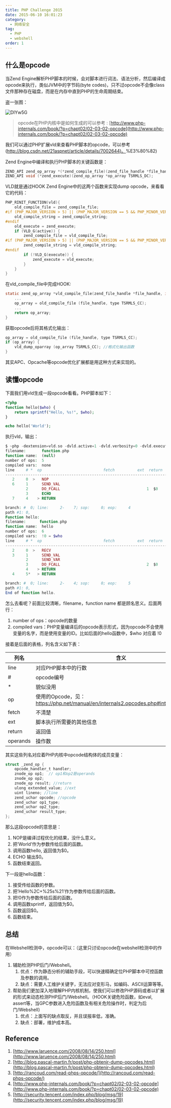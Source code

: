```yaml
---
title: PHP Challenge 2015
date: 2015-06-10 16:01:23
category:
  - 网络安全
tag:
  - PHP
  - webshell
order: 1
---
```


## 什么是opcode

当Zend Engine解析PHP脚本的时候，会对脚本进行词法、语法分析，然后编译成opcode来执行，类似JVM中的字节码(byte codes)，只不过opcode不会像class文件那种存在磁盘，而是在内存中直到PHP的生命周期结束。

盗一张图：

![DlYw5G](https://cdn.jsdelivr.net/gh/MarsAuthority/sec_pic@master/uPic/2023-02/DlYw5G.jpg)

> opcode在PHP内核中是如何生成的可以参考 : [http://www.php-internals.com/book/?p=chapt02/02-03-02-opcode](http://www.php-internals.com/book/?p=chapt02/02-03-02-opcode)
> 

我们可以通过PHP扩展vld来查看PHP脚本的opcode，可以参考([http://blog.csdn.net/21aspnet/article/details/7002644)。](http://blog.csdn.net/21aspnet/article/details/7002644)%E3%80%82)

Zend Engine中编译和执行PHP脚本的关键函数是：

```c
ZEND_API zend_op_array *(*zend_compile_file)(zend_file_handle *file_handle, int type TSRMLS_DC);
ZEND_API void (*zend_execute)(zend_op_array *op_array TSRMLS_DC);
```

VLD就是通过HOOK Zend Engine中的这两个函数来实现dump opcode，来看看它的代码：

```c
PHP_RINIT_FUNCTION(vld){
    old_compile_file = zend_compile_file;
#if (PHP_MAJOR_VERSION > 5) || (PHP_MAJOR_VERSION == 5 && PHP_MINOR_VERSION >= 2)
    old_compile_string = zend_compile_string;
#endif
    old_execute = zend_execute;
    if (VLD_G(active)) {
        zend_compile_file = vld_compile_file;
#if (PHP_MAJOR_VERSION > 5) || (PHP_MAJOR_VERSION == 5 && PHP_MINOR_VERSION >= 2)
        zend_compile_string = vld_compile_string;
#endif
        if (!VLD_G(execute)) {
            zend_execute = vld_execute;
        }
    }
}
```

在vld_compile_file中完成HOOK:

```c
static zend_op_array *vld_compile_file(zend_file_handle *file_handle, int type TSRMLS_DC){
    ...
    op_array = old_compile_file (file_handle, type TSRMLS_CC);
    ...
    return op_array;
}
```

获取opcode后将其格式化输出：

```c
op_array = old_compile_file (file_handle, type TSRMLS_CC);
if (op_array) {
    vld_dump_oparray (op_array TSRMLS_CC); //格式化输出函数
}
```

其实APC、Opcache等opcode优化扩展都是用这种方式来实现的。

## 读懂opcode

下面我们用vld生成一段opcode看看。PHP脚本如下：

```php
<?php
function hello($who) {
    return sprintf("Hello, %s!", $who);
}

echo hello('World');
```

执行vld，输出：

```php
$ ~php -dextension=vld.so -dvld.active=1 -dvld.verbosity=0 -dvld.execute=0 function.php
filename:       function.php
function name:  (null)
number of ops:  5
compiled vars:  none
line     # *  op                           fetch          ext  return  operands
---------------------------------------------------------------------------------
   2     0  >   NOP                                                      
   6     1      SEND_VAL                                                 'World'
         2      DO_FCALL                                      1  $0      'hello'
         3      ECHO                                                     $0
   7     4    > RETURN                                                   1

branch: #  0; line:     2-    7; sop:     0; eop:     4
path #1: 0, 
Function hello:
filename:      function.php
function name:  hello
number of ops:  6
compiled vars:  !0 = $who
line     # *  op                           fetch          ext  return  operands
---------------------------------------------------------------------------------
   2     0  >   RECV                                                     1
   3     1      SEND_VAL                                                 'Hello%2C+%25s%21'
         2      SEND_VAR                                                 !0
         3      DO_FCALL                                      2  $0      'sprintf'
         4    > RETURN                                                   $0
   4     5*   > RETURN                                                   null

branch: #  0; line:     2-    4; sop:     0; eop:     5
path #1: 0, 
End of function hello.
```

怎么去看呢？前面比较清晰，filename，function name 都是顾名思义。后面两行：

1. number of ops：opcode的数量
2. compiled vars：PHP变量编译后的opcode表示形式，因为opcode不会使用变量的名字，而是使用变量的ID。比如后面的hello函数中，$who 对应着 !0

接着是后面的表格，列名含义如下表：

| 列名 | 含义 |
| --- | --- |
| line | 对应PHP脚本中的行数 |
| # | opcode编号 |
| * | 貌似没用 |
| op | 使用的Opcode，见：https://php.net/manual/en/internals2.opcodes.php#internals2.opcodes |
| fetch | 不清楚 |
| ext | 脚本执行所需要的其他信息 |
| return | 返回值 |
| operands | 操作数 |

其实这些列名对应着PHP内核中opcode结构体的成员变量：

```c
struct _zend_op {
    opcode_handler_t handler;
    znode_op op1;  // op1和op2是operands
    znode_op op2;
    znode_op result; //return
    ulong extended_value; //ext
    uint lineno; //line
    zend_uchar opcode; //opcode
    zend_uchar op1_type;
    zend_uchar op2_type;
    zend_uchar result_type;
};
```

那么这段opcode的意思是：

1. NOP是编译过程优化的结果，没什么意义。
2. 把’World’作为参数传给后面的函数。
3. 调用函数hello, 返回值为$0。
4. ECHO 输出$0。
5. 函数结束返回。

下一段是hello函数：

1. 接受传给函数的参数。
2. 把’Hello%2C+%25s%21’作为参数传给后面的函数。
3. 把!0作为参数传给后面的函数。
4. 调用函数sprintf，返回值为$0。
5. 函数返回$0。
6. 函数结束。

## 总结

在Webshell检测中，opcode可以：（这里只讨论opcode在webshell检测中的作用）

1. 辅助检测PHP后门/Webshell。
    1. 优点：作为静态分析的辅助手段，可以快速精确定位PHP脚本中可控函数及参数的调用。
    2. 缺点：需要人工维护关键字，无法应对变形马，如编码、ASCII运算等等。
2. 帮助我们更加深入地理解PHP内核机制，使我们可以修改PHP源码或者以扩展的形式来动态检测PHP后门/Webshell。（HOOK关键危险函数，如eval, assert等，当GPC参数进入危险函数及有相关危险操作时，判定为后门/Webshell）
    1. 优点：上面写的缺点取反，并且误报率低，准确。
    2. 缺点：部署，维护成本高。

## Reference

1. [http://www.laruence.com/2008/08/14/250.html](http://www.laruence.com/2008/08/14/250.html)
2. [http://blog.pascal-martin.fr/post/php-obtenir-dump-opcodes.html](http://blog.pascal-martin.fr/post/php-obtenir-dump-opcodes.html)
3. [http://rancoud.com/read-phps-opcode/](http://rancoud.com/read-phps-opcode/)
4. [http://www.php-internals.com/book/?p=chapt02/02-03-02-opcode](http://www.php-internals.com/book/?p=chapt02/02-03-02-opcode)
5. [http://security.tencent.com/index.php/blog/msg/19](http://security.tencent.com/index.php/blog/msg/19)